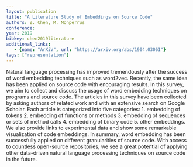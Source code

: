 ```yaml
---
layout: publication
title: "A Literature Study of Embeddings on Source Code"
authors: Z. Chen, M. Monperrus
conference: 
year: 2019
bibkey: chen2019literature
additional_links:
   - {name: "ArXiV", url: "https://arxiv.org/abs/1904.03061"}
tags: ["representation"]
---
```

Natural language processing has improved tremendously after the success of word embedding techniques such as word2vec. Recently, the same idea has been applied on source code with encouraging results. In this survey, we aim to collect and discuss the usage of word embedding techniques on programs and source code. The articles in this survey have been collected by asking authors of related work and with an extensive search on Google Scholar. Each article is categorized into five categories: 1. embedding of tokens 2. embedding of functions or methods 3. embedding of sequences or sets of method calls 4. embedding of binary code 5. other embeddings. We also provide links to experimental data and show some remarkable visualization of code embeddings. In summary, word embedding has been successfully applied on different granularities of source code. With access to countless open-source repositories, we see a great potential of applying other data-driven natural language processing techniques on source code in the future. 
